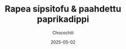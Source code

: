 ---
title: "Rapea sipsitofu & paahdettu paprikadippi"
image: "https://vegaanibotti.lauravuo.me/2025/05/2025-05-02_small.png"
date: 2025-05-02
receipt_url: "https://chocochili.net/2018/03/rapea-sipsitofu-paahdettu-paprikadippi/"
author: "Chocochili"
---